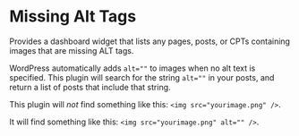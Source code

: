 # Missing Alt Tags
Provides a dashboard widget that lists any pages, posts, or CPTs containing images that are missing ALT tags.

WordPress automatically adds `alt=""` to images when no alt text is specified. This plugin will search for the string `alt=""` in your posts, and return a list of posts that include that string.

This plugin will *not* find something like this: `<img src="yourimage.png" />`. 

It will find something like this: `<img src="yourimage.png" alt="" />`. 
